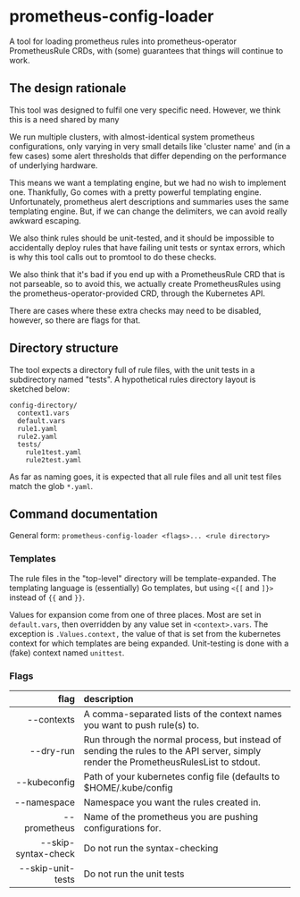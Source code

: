 # prometheus-config-loader

A tool for loading prometheus rules into prometheus-operator
PrometheusRule CRDs, with (some) guarantees that things will continue
to work.

## The design rationale

This tool was designed to fulfil one very specific need. However, we think
this is a need shared by many

We run multiple clusters, with almost-identical system prometheus
configurations, only varying in very small details like 'cluster name'
and (in a few cases) some alert thresholds that differ depending on
the performance of underlying hardware.

This means we want a templating engine, but we had no wish to
implement one. Thankfully, Go comes with a pretty powerful templating
engine. Unfortunately, prometheus alert descriptions and summaries
uses the same templating engine. But, if we can change the delimiters, we can
avoid really awkward escaping.

We also think rules should be unit-tested, and it should be impossible
to accidentally deploy rules that have failing unit tests or syntax
errors, which is why this tool calls out to promtool to do these checks.

We also think that it's bad if you end up with a PrometheusRule CRD that
is not parseable, so to avoid this, we actually create PrometheusRules
using the prometheus-operator-provided CRD, through the Kubernetes API.

There are cases where these extra checks may need to be disabled,
however, so there are flags for that.

## Directory structure

The tool expects a directory full of rule files, with the unit tests
in a subdirectory named "tests". A hypothetical rules directory layout is
sketched below:

```
config-directory/
  context1.vars
  default.vars
  rule1.yaml
  rule2.yaml
  tests/
    rule1test.yaml
    rule2test.yaml
```

As far as naming goes, it is expected that all rule files and all unit
test files match the glob `*.yaml`.

## Command documentation

General form: `prometheus-config-loader <flags>... <rule directory>`

### Templates

The rule files in the "top-level" directory will be template-expanded.
The templating language is (essentially) Go templates, but using
`<{[` and `]}>` instead of `{{` and `}}`.

Values for expansion come from one of three places. Most are set in
`default.vars`, then overridden by any value set in
`<context>.vars`. The exception is `.Values.context,` the value of that
is set from the kubernetes context for which templates are being
expanded. Unit-testing is done with a (fake) context named `unittest`.

### Flags

| flag | description |
|-----:|:------------|
| --contexts | A comma-separated lists of the context names you want to push rule(s) to. |
| --dry-run | Run through the normal process, but instead of sending the rules to the API server, simply render the PrometheusRulesList to stdout. |
| --kubeconfig | Path of your kubernetes config file (defaults to $HOME/.kube/config |
| --namespace | Namespace you want the rules created in. |
| --prometheus | Name of the prometheus you are pushing configurations for. |
| --skip-syntax-check | Do not run the syntax-checking |
| --skip-unit-tests | Do not run the unit tests |

